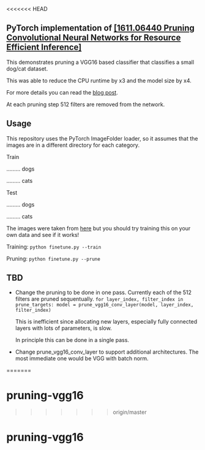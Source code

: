 <<<<<<< HEAD
## PyTorch implementation of  [\[1611.06440 Pruning Convolutional Neural Networks for Resource Efficient Inference\]](https://arxiv.org/abs/1611.06440) ##

This demonstrates pruning a VGG16 based classifier that classifies a small dog/cat dataset.


This was able to reduce the CPU runtime by x3 and the model size by x4.

For more details you can read the [blog post](https://jacobgil.github.io/deeplearning/pruning-deep-learning).

At each pruning step 512 filters are removed from the network.


Usage
-----

This repository uses the PyTorch ImageFolder loader, so it assumes that the images are in a different directory for each category.

Train

......... dogs

......... cats


Test


......... dogs

......... cats


The images were taken from [here](https://www.kaggle.com/c/dogs-vs-cats) but you should try training this on your own data and see if it works!

Training:
`python finetune.py --train`

Pruning:
`python finetune.py --prune`

TBD
---

 - Change the pruning to be done in one pass. Currently each of the 512 filters are pruned sequentually. 
	`
	for layer_index, filter_index in prune_targets:
			model = prune_vgg16_conv_layer(model, layer_index, filter_index)
		`


 	This is inefficient since allocating new layers, especially fully connected layers with lots of parameters, is slow.
	
	In principle this can be done in a single pass.



 - Change prune_vgg16_conv_layer to support additional architectures.
 	The most immediate one would be VGG with batch norm.

=======
# pruning-vgg16
>>>>>>> origin/master
# pruning-vgg16

